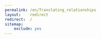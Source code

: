 ```yaml
---
permalink: /en/Translating_relationships
layout:    redirect
redirect:  /
sitemap:
    exclude: yes
---
```

